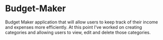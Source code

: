 # Budget-Maker
Budget Maker application that will allow users to keep track of their income and expenses more efficiently. At this point I've worked on creating categories and allowing users to view, edit and delete those categories.
